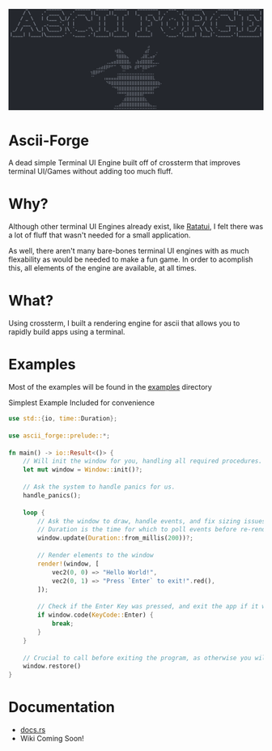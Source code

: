 ![](https://github.com/TheEmeraldBee/ascii-forge/blob/master/logo.png?raw=true)

# Ascii-Forge
A dead simple Terminal UI Engine built off of crossterm that improves terminal UI/Games without adding too much fluff.

# Why?
Although other terminal UI Engines already exist, like [Ratatui](https://github.com/ratatui-org/ratatui), I felt there was a lot of fluff that wasn't needed for a small application.

As well, there aren't many bare-bones terminal UI engines with as much flexability as would be needed to make a fun game. In order to acomplish this, all elements of the engine are available, at all times.

# What?
Using crossterm, I built a rendering engine for ascii that allows you to rapidly build apps using a terminal.

# Examples
Most of the examples will be found in the [examples](https://github.com/TheEmeraldBee/ascii-forge/tree/master/examples) directory

Simplest Example Included for convenience
```rust
use std::{io, time::Duration};

use ascii_forge::prelude::*;

fn main() -> io::Result<()> {
    // Will init the window for you, handling all required procedures.
    let mut window = Window::init()?;

    // Ask the system to handle panics for us.
    handle_panics();

    loop {
        // Ask the window to draw, handle events, and fix sizing issues.
        // Duration is the time for which to poll events before re-rendering.
        window.update(Duration::from_millis(200))?;

        // Render elements to the window
        render!(window, [
            vec2(0, 0) => "Hello World!",
            vec2(0, 1) => "Press `Enter` to exit!".red(),
        ]);

        // Check if the Enter Key was pressed, and exit the app if it was.
        if window.code(KeyCode::Enter) {
            break;
        }
    }

    // Crucial to call before exiting the program, as otherwise you will not leave the alternate screen.
    window.restore()
}
```

# Documentation
- [docs.rs](https://docs.rs/ascii-forge/latest/ascii_forge/)
- Wiki Coming Soon!
